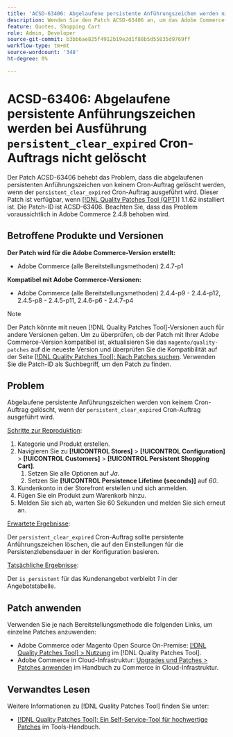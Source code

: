 ```yaml
---
title: 'ACSD-63406: Abgelaufene persistente Anführungszeichen werden nicht gelöscht, wenn der Cron-Auftrag persistent_clear_expired ausgeführt wird'
description: Wenden Sie den Patch ACSD-63406 an, um das Adobe Commerce-Problem zu beheben, bei dem die abgelaufenen persistenten Anführungszeichen nicht von einem Cron-Auftrag gelöscht werden, wenn der Cron-Auftrag „persistent_clear_expired“ ausgeführt wird.
feature: Quotes, Shopping Cart
role: Admin, Developer
source-git-commit: b3bb6ae825f4912b19e2d1f88b5d55835d9769ff
workflow-type: tm+mt
source-wordcount: '348'
ht-degree: 0%

---
```



# ACSD-63406: Abgelaufene persistente Anführungszeichen werden bei Ausführung `persistent_clear_expired` Cron-Auftrags nicht gelöscht

Der Patch ACSD-63406 behebt das Problem, dass die abgelaufenen persistenten Anführungszeichen von keinem Cron-Auftrag gelöscht werden, wenn der `persistent_clear_expired` Cron-Auftrag ausgeführt wird. Dieser Patch ist verfügbar, wenn [[!DNL Quality Patches Tool (QPT)]](/help/tools/quality-patches-tool/quality-patches-tool-to-self-serve-quality-patches.md) 1.1.62 installiert ist. Die Patch-ID ist ACSD-63406. Beachten Sie, dass das Problem voraussichtlich in Adobe Commerce 2.4.8 behoben wird.

## Betroffene Produkte und Versionen

**Der Patch wird für die Adobe Commerce-Version erstellt:**

* Adobe Commerce (alle Bereitstellungsmethoden) 2.4.7-p1

**Kompatibel mit Adobe Commerce-Versionen:**

* Adobe Commerce (alle Bereitstellungsmethoden) 2.4.4-p9 - 2.4.4-p12, 2.4.5-p8 - 2.4.5-p11, 2.4.6-p6 - 2.4.7-p4

>[!NOTE]
>
>Der Patch könnte mit neuen [!DNL Quality Patches Tool]-Versionen auch für andere Versionen gelten. Um zu überprüfen, ob der Patch mit Ihrer Adobe Commerce-Version kompatibel ist, aktualisieren Sie das `magento/quality-patches` auf die neueste Version und überprüfen Sie die Kompatibilität auf der Seite [[!DNL Quality Patches Tool]: Nach Patches suchen](https://experienceleague.adobe.com/tools/commerce-quality-patches/index.html). Verwenden Sie die Patch-ID als Suchbegriff, um den Patch zu finden.

## Problem

Abgelaufene persistente Anführungszeichen werden von keinem Cron-Auftrag gelöscht, wenn der `persistent_clear_expired` Cron-Auftrag ausgeführt wird.

<u>Schritte zur Reproduktion</u>:

1. Kategorie und Produkt erstellen.
1. Navigieren Sie zu **[!UICONTROL Stores]** > **[!UICONTROL Configuration]** > **[!UICONTROL Customers]** > **[!UICONTROL Persistent Shopping Cart]**.
   1. Setzen Sie alle Optionen auf *Ja*.
   1. Setzen Sie **[!UICONTROL Persistence Lifetime (seconds)]** auf *60*.
1. Kundenkonto in der Storefront erstellen und sich anmelden.
1. Fügen Sie ein Produkt zum Warenkorb hinzu.
1. Melden Sie sich ab, warten Sie 60 Sekunden und melden Sie sich erneut an.

<u>Erwartete Ergebnisse</u>:

Der `persistent_clear_expired` Cron-Auftrag sollte persistente Anführungszeichen löschen, die auf den Einstellungen für die Persistenzlebensdauer in der Konfiguration basieren.

<u>Tatsächliche Ergebnisse</u>:

Der `is_persistent` für das Kundenangebot verbleibt *1* in der Angebotstabelle.

## Patch anwenden

Verwenden Sie je nach Bereitstellungsmethode die folgenden Links, um einzelne Patches anzuwenden:

* Adobe Commerce oder Magento Open Source On-Premise: [[!DNL Quality Patches Tool] > Nutzung](/help/tools/quality-patches-tool/usage.md) im [!DNL Quality Patches Tool].
* Adobe Commerce in Cloud-Infrastruktur: [Upgrades und Patches > Patches anwenden](https://experienceleague.adobe.com/docs/commerce-cloud-service/user-guide/develop/upgrade/apply-patches.html) im Handbuch zu Commerce in Cloud-Infrastruktur.


## Verwandtes Lesen

Weitere Informationen zu [!DNL Quality Patches Tool] finden Sie unter:

* [[!DNL Quality Patches Tool]: Ein Self-Service-Tool für hochwertige Patches](/help/tools/quality-patches-tool/quality-patches-tool-to-self-serve-quality-patches.md) im Tools-Handbuch.
